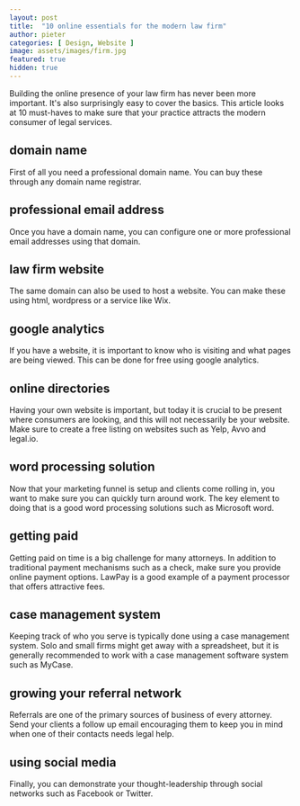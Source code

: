 ```yaml
---
layout: post
title:  "10 online essentials for the modern law firm"
author: pieter
categories: [ Design, Website ]
image: assets/images/firm.jpg
featured: true
hidden: true
---
```


Building the online presence of your law firm has never been more important. It's also surprisingly easy to cover the basics. This article looks at 10 must-haves to make sure that your practice attracts the modern consumer of legal services.

## domain name

First of all you need a professional domain name. You can buy these through any domain name registrar. 

## professional email address

Once you have a domain name, you can configure one or more professional email addresses using that domain. 

## law firm website

The same domain can also be used to host a website. You can make these using html, wordpress or a service like Wix.

## google analytics

If you have a website, it is important to know who is visiting and what pages are being viewed. This can be done for free using google analytics.

## online directories

Having your own website is important, but today it is crucial to be present where consumers are looking, and this will not necessarily be your website. Make sure to create a free listing on websites such as Yelp, Avvo and legal.io.

## word processing solution

Now that your marketing funnel is setup and clients come rolling in, you want to make sure you can quickly turn around work. The key element to doing that is a good word processing solutions such as Microsoft word.

## getting paid

Getting paid on time is a big challenge for many attorneys. In addition to traditional payment mechanisms such as a check, make sure you provide online payment options. LawPay is a good example of a payment processor that offers attractive fees.

## case management system

Keeping track of who you serve is typically done using a case management system. Solo and small firms might get away with a spreadsheet, but it is generally recommended to work with a case management software system such as MyCase.

## growing your referral network

Referrals are one of the primary sources of business of every attorney. Send your clients a follow up email encouraging them to keep you in mind when one of their contacts needs legal help.

## using social media

Finally, you can demonstrate your thought-leadership through social networks such as Facebook or Twitter.
